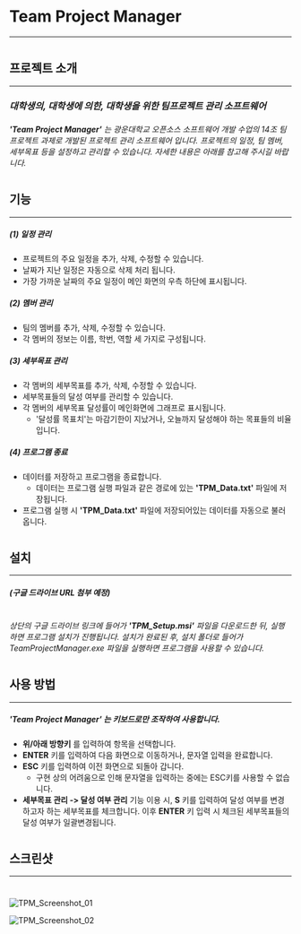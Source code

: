 # **Team Project Manager**
--------------------------
#
#
#
## 프로젝트 소개
-------------------------
### *대학생의, 대학생에 의한, 대학생을 위한 팀프로젝트 관리 소프트웨어*
###### **'Team Project Manager'** 는 광운대학교 오픈소스 소프트웨어 개발 수업의 14조 팀프로젝트 과제로 개발된 프로젝트 관리 소프트웨어 입니다. 프로젝트의 일정, 팀 멤버, 세부목표 등을 설정하고 관리할 수 있습니다. 자세한 내용은 아래를 참고해 주시길 바랍니다.
#
#
## 기능
------------------------
##### (1) 일정 관리
- 프로젝트의 주요 일정을 추가, 삭제, 수정할 수 있습니다.
- 날짜가 지난 일정은 자동으로 삭제 처리 됩니다.
- 가장 가까운 날짜의 주요 일정이 메인 화면의 우측 하단에 표시됩니다.

##### (2) 멤버 관리
- 팀의 멤버를 추가, 삭제, 수정할 수 있습니다.
- 각 멤버의 정보는 이름, 학번, 역할 세 가지로 구성됩니다.

##### (3) 세부목표 관리
- 각 멤버의 세부목표를 추가, 삭제, 수정할 수 있습니다.
- 세부목표들의 달성 여부를 관리할 수 있습니다.
- 각 멤버의 세부목표 달성률이 메인화면에 그래프로 표시됩니다.
  - '달성률 목표치'는 마감기한이 지났거나, 오늘까지 달성해야 하는 목표들의 비율입니다. 

##### (4) 프로그램 종료
- 데이터를 저장하고 프로그램을 종료합니다.
  - 데이터는 프로그램 실행 파일과 같은 경로에 있는 __'TPM_Data.txt'__ 파일에 저장됩니다. 
- 프로그램 실행 시 __'TPM_Data.txt'__ 파일에 저장되어있는 데이터를 자동으로 불러옵니다.

#
#
## 설치
-------------
##### (구글 드라이브 URL 첨부 예정)
#
###### 상단의 구글 드라이브 링크에 들어가 **'TPM_Setup.msi'** 파일을 다운로드한 뒤, 실행하면 프로그램 설치가 진행됩니다. 설치가 완료된 후, 설치 폴더로 들어가 TeamProjectManager.exe 파일을 실행하면 프로그램을 사용할 수 있습니다.
#
#
## 사용 방법
------------
##### **'Team Project Manager'** 는 키보드로만 조작하여 사용합니다.
- __위/아래 방향키__ 를 입력하여 항목을 선택합니다.
- __ENTER__ 키를 입력하여 다음 화면으로 이동하거나, 문자열 입력을 완료합니다.
- __ESC__ 키를 입력하여 이전 화면으로 되돌아 갑니다.
  - 구현 상의 어려움으로 인해 문자열을 입력하는 중에는 ESC키를 사용할 수 없습니다.
- **세부목표 관리 -> 달성 여부 관리** 기능 이용 시, __S__ 키를 입력하여 달성 여부를 변경하고자 하는 세부목표를 체크합니다. 이후 __ENTER__ 키 입력 시 체크된 세부목표들의 달성 여부가 일괄변경됩니다.

#
## 스크린샷
---------
#
![TPM_Screenshot_01](https://user-images.githubusercontent.com/65165820/100443489-228d4c80-30ed-11eb-9561-8f2a3979e48a.PNG)

![TPM_Screenshot_02](https://user-images.githubusercontent.com/65165820/100443499-24efa680-30ed-11eb-8f20-fb8789e22367.PNG)
#
#
#
